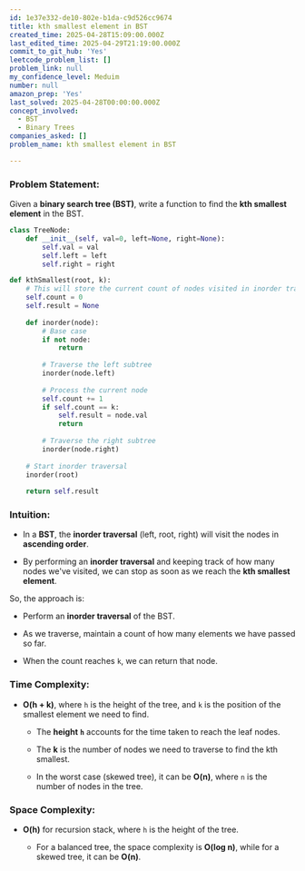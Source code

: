 ```yaml
---
id: 1e37e332-de10-802e-b1da-c9d526cc9674
title: kth smallest element in BST
created_time: 2025-04-28T15:09:00.000Z
last_edited_time: 2025-04-29T21:19:00.000Z
commit_to_git_hub: 'Yes'
leetcode_problem_list: []
problem_link: null
my_confidence_level: Meduim
number: null
amazon_prep: 'Yes'
last_solved: 2025-04-28T00:00:00.000Z
concept_involved:
  - BST
  - Binary Trees
companies_asked: []
problem_name: kth smallest element in BST

---
```


### **Problem Statement**:

Given a **binary search tree (BST)**, write a function to find the **kth smallest element** in the BST.

```python
class TreeNode:
    def __init__(self, val=0, left=None, right=None):
        self.val = val
        self.left = left
        self.right = right

def kthSmallest(root, k):
    # This will store the current count of nodes visited in inorder traversal
    self.count = 0
    self.result = None
    
    def inorder(node):
        # Base case
        if not node:
            return
        
        # Traverse the left subtree
        inorder(node.left)
        
        # Process the current node
        self.count += 1
        if self.count == k:
            self.result = node.val
            return
        
        # Traverse the right subtree
        inorder(node.right)
    
    # Start inorder traversal
    inorder(root)
    
    return self.result

```

### **Intuition**:

*   In a **BST**, the **inorder traversal** (left, root, right) will visit the nodes in **ascending order**.

*   By performing an **inorder traversal** and keeping track of how many nodes we've visited, we can stop as soon as we reach the **kth smallest element**.

So, the approach is:

*   Perform an **inorder traversal** of the BST.

*   As we traverse, maintain a count of how many elements we have passed so far.

*   When the count reaches `k`, we can return that node.

### **Time Complexity**:

*   **O(h + k)**, where `h` is the height of the tree, and `k` is the position of the smallest element we need to find.

    *   The **height** **`h`** accounts for the time taken to reach the leaf nodes.

    *   The **k** is the number of nodes we need to traverse to find the kth smallest.

    *   In the worst case (skewed tree), it can be **O(n)**, where `n` is the number of nodes in the tree.

### **Space Complexity**:

*   **O(h)** for recursion stack, where `h` is the height of the tree.

    *   For a balanced tree, the space complexity is **O(log n)**, while for a skewed tree, it can be **O(n)**.
